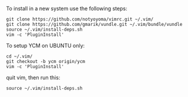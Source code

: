 To install in a new system use the following steps:

    git clone https://github.com/notyoyoma/vimrc.git ~/.vim/
    git clone https://github.com/gmarik/vundle.git ~/.vim/bundle/vundle
    source ~/.vim/install-deps.sh
    vim -c 'PluginInstall'


To setup YCM on UBUNTU only:

    cd ~/.vim/
    git checkout -b ycm origin/ycm
    vim -c 'PluginInstall'

quit vim, then run this:

    source ~/.vim/install-deps.sh

